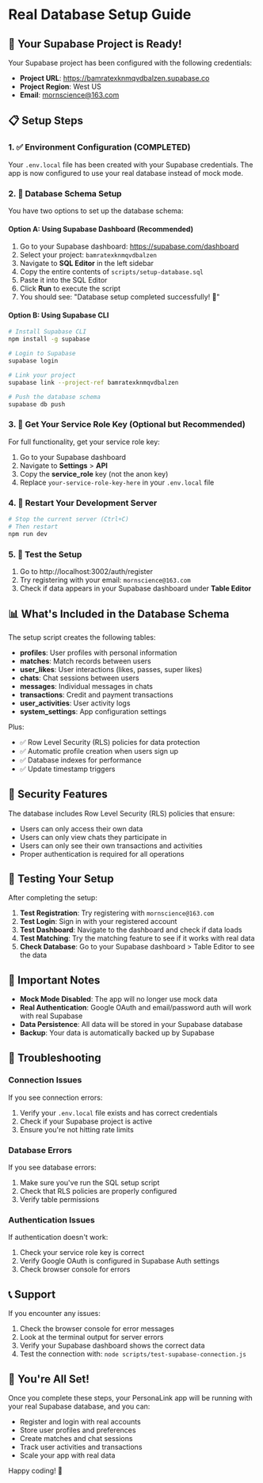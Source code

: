 # Real Database Setup Guide

## 🎉 Your Supabase Project is Ready!

Your Supabase project has been configured with the following credentials:
- **Project URL**: https://bamratexknmqvdbalzen.supabase.co
- **Project Region**: West US
- **Email**: mornscience@163.com

## 📋 Setup Steps

### 1. ✅ Environment Configuration (COMPLETED)
Your `.env.local` file has been created with your Supabase credentials. The app is now configured to use your real database instead of mock mode.

### 2. 🔧 Database Schema Setup

You have two options to set up the database schema:

#### Option A: Using Supabase Dashboard (Recommended)
1. Go to your Supabase dashboard: https://supabase.com/dashboard
2. Select your project: `bamratexknmqvdbalzen`
3. Navigate to **SQL Editor** in the left sidebar
4. Copy the entire contents of `scripts/setup-database.sql`
5. Paste it into the SQL Editor
6. Click **Run** to execute the script
7. You should see: "Database setup completed successfully! 🎉"

#### Option B: Using Supabase CLI
```bash
# Install Supabase CLI
npm install -g supabase

# Login to Supabase
supabase login

# Link your project
supabase link --project-ref bamratexknmqvdbalzen

# Push the database schema
supabase db push
```

### 3. 🔑 Get Your Service Role Key (Optional but Recommended)
For full functionality, get your service role key:
1. Go to your Supabase dashboard
2. Navigate to **Settings** > **API**
3. Copy the **service_role** key (not the anon key)
4. Replace `your-service-role-key-here` in your `.env.local` file

### 4. 🚀 Restart Your Development Server
```bash
# Stop the current server (Ctrl+C)
# Then restart
npm run dev
```

### 5. 🧪 Test the Setup
1. Go to http://localhost:3002/auth/register
2. Try registering with your email: `mornscience@163.com`
3. Check if data appears in your Supabase dashboard under **Table Editor**

## 📊 What's Included in the Database Schema

The setup script creates the following tables:

- **profiles**: User profiles with personal information
- **matches**: Match records between users
- **user_likes**: User interactions (likes, passes, super likes)
- **chats**: Chat sessions between users
- **messages**: Individual messages in chats
- **transactions**: Credit and payment transactions
- **user_activities**: User activity logs
- **system_settings**: App configuration settings

Plus:
- ✅ Row Level Security (RLS) policies for data protection
- ✅ Automatic profile creation when users sign up
- ✅ Database indexes for performance
- ✅ Update timestamp triggers

## 🔐 Security Features

The database includes Row Level Security (RLS) policies that ensure:
- Users can only access their own data
- Users can only view chats they participate in
- Users can only see their own transactions and activities
- Proper authentication is required for all operations

## 🎯 Testing Your Setup

After completing the setup:

1. **Test Registration**: Try registering with `mornscience@163.com`
2. **Test Login**: Sign in with your registered account
3. **Test Dashboard**: Navigate to the dashboard and check if data loads
4. **Test Matching**: Try the matching feature to see if it works with real data
5. **Check Database**: Go to your Supabase dashboard > Table Editor to see the data

## 🚨 Important Notes

- **Mock Mode Disabled**: The app will no longer use mock data
- **Real Authentication**: Google OAuth and email/password auth will work with real Supabase
- **Data Persistence**: All data will be stored in your Supabase database
- **Backup**: Your data is automatically backed up by Supabase

## 🔧 Troubleshooting

### Connection Issues
If you see connection errors:
1. Verify your `.env.local` file exists and has correct credentials
2. Check if your Supabase project is active
3. Ensure you're not hitting rate limits

### Database Errors
If you see database errors:
1. Make sure you've run the SQL setup script
2. Check that RLS policies are properly configured
3. Verify table permissions

### Authentication Issues
If authentication doesn't work:
1. Check your service role key is correct
2. Verify Google OAuth is configured in Supabase Auth settings
3. Check browser console for errors

## 📞 Support

If you encounter any issues:
1. Check the browser console for error messages
2. Look at the terminal output for server errors
3. Verify your Supabase dashboard shows the correct data
4. Test the connection with: `node scripts/test-supabase-connection.js`

## 🎉 You're All Set!

Once you complete these steps, your PersonaLink app will be running with your real Supabase database, and you can:
- Register and login with real accounts
- Store user profiles and preferences
- Create matches and chat sessions
- Track user activities and transactions
- Scale your app with real data

Happy coding! 🚀 